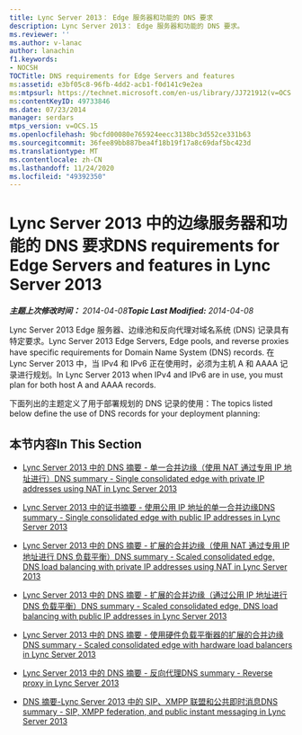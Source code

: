 ```yaml
---
title: Lync Server 2013： Edge 服务器和功能的 DNS 要求
description: Lync Server 2013： Edge 服务器和功能的 DNS 要求。
ms.reviewer: ''
ms.author: v-lanac
author: lanachin
f1.keywords:
- NOCSH
TOCTitle: DNS requirements for Edge Servers and features
ms:assetid: e3bf05c8-96fb-4dd2-acb1-f0d141c9e2ea
ms:mtpsurl: https://technet.microsoft.com/en-us/library/JJ721912(v=OCS.15)
ms:contentKeyID: 49733846
ms.date: 07/23/2014
manager: serdars
mtps_version: v=OCS.15
ms.openlocfilehash: 9bcfd00080e765924eecc3138bc3d552ce331b63
ms.sourcegitcommit: 36fee89bb887bea4f18b19f17a8c69daf5bc423d
ms.translationtype: MT
ms.contentlocale: zh-CN
ms.lasthandoff: 11/24/2020
ms.locfileid: "49392350"
---
```

# <a name="dns-requirements-for-edge-servers-and-features-in-lync-server-2013"></a><span data-ttu-id="a4ab7-103">Lync Server 2013 中的边缘服务器和功能的 DNS 要求</span><span class="sxs-lookup"><span data-stu-id="a4ab7-103">DNS requirements for Edge Servers and features in Lync Server 2013</span></span>

<div data-xmlns="http://www.w3.org/1999/xhtml">

<div class="topic" data-xmlns="http://www.w3.org/1999/xhtml" data-msxsl="urn:schemas-microsoft-com:xslt" data-cs="https://msdn.microsoft.com/">

<div data-asp="https://msdn2.microsoft.com/asp">



</div>

<div id="mainSection">

<div id="mainBody"><span data-ttu-id="a4ab7-104">

<span> </span></span><span class="sxs-lookup"><span data-stu-id="a4ab7-104">

<span> </span></span></span>

<span data-ttu-id="a4ab7-105">_**主题上次修改时间：** 2014-04-08_</span><span class="sxs-lookup"><span data-stu-id="a4ab7-105">_**Topic Last Modified:** 2014-04-08_</span></span>

<span data-ttu-id="a4ab7-106">Lync Server 2013 Edge 服务器、边缘池和反向代理对域名系统 (DNS) 记录具有特定要求。</span><span class="sxs-lookup"><span data-stu-id="a4ab7-106">Lync Server 2013 Edge Servers, Edge pools, and reverse proxies have specific requirements for Domain Name System (DNS) records.</span></span> <span data-ttu-id="a4ab7-107">在 Lync Server 2013 中，当 IPv4 和 IPv6 正在使用时，必须为主机 A 和 AAAA 记录进行规划。</span><span class="sxs-lookup"><span data-stu-id="a4ab7-107">In Lync Server 2013 when IPv4 and IPv6 are in use, you must plan for both host A and AAAA records.</span></span>

<span data-ttu-id="a4ab7-108">下面列出的主题定义了用于部署规划的 DNS 记录的使用：</span><span class="sxs-lookup"><span data-stu-id="a4ab7-108">The topics listed below define the use of DNS records for your deployment planning:</span></span>

<div>

## <a name="in-this-section"></a><span data-ttu-id="a4ab7-109">本节内容</span><span class="sxs-lookup"><span data-stu-id="a4ab7-109">In This Section</span></span>

  - [<span data-ttu-id="a4ab7-110">Lync Server 2013 中的 DNS 摘要 - 单一合并边缘（使用 NAT 通过专用 IP 地址进行）</span><span class="sxs-lookup"><span data-stu-id="a4ab7-110">DNS summary - Single consolidated edge with private IP addresses using NAT in Lync Server 2013</span></span>](lync-server-2013-dns-summary-single-consolidated-edge-with-private-ip-addresses-using-nat.md)

  - [<span data-ttu-id="a4ab7-111">Lync Server 2013 中的证书摘要 - 使用公用 IP 地址的单一合并边缘</span><span class="sxs-lookup"><span data-stu-id="a4ab7-111">DNS summary - Single consolidated edge with public IP addresses in Lync Server 2013</span></span>](lync-server-2013-dns-summary-single-consolidated-edge-with-public-ip-addresses.md)

  - [<span data-ttu-id="a4ab7-112">Lync Server 2013 中的 DNS 摘要 - 扩展的合并边缘（使用 NAT 通过专用 IP 地址进行 DNS 负载平衡）</span><span class="sxs-lookup"><span data-stu-id="a4ab7-112">DNS summary - Scaled consolidated edge, DNS load balancing with private IP addresses using NAT in Lync Server 2013</span></span>](lync-server-2013-dns-summary-scaled-consolidated-edge-dns-load-balancing-with-private-ip-addresses-using-nat.md)

  - [<span data-ttu-id="a4ab7-113">Lync Server 2013 中的 DNS 摘要 - 扩展的合并边缘（通过公用 IP 地址进行 DNS 负载平衡）</span><span class="sxs-lookup"><span data-stu-id="a4ab7-113">DNS summary - Scaled consolidated edge, DNS load balancing with public IP addresses in Lync Server 2013</span></span>](lync-server-2013-dns-summary-scaled-consolidated-edge-dns-load-balancing-with-public-ip-addresses.md)

  - [<span data-ttu-id="a4ab7-114">Lync Server 2013 中的 DNS 摘要 - 使用硬件负载平衡器的扩展的合并边缘</span><span class="sxs-lookup"><span data-stu-id="a4ab7-114">DNS summary - Scaled consolidated edge with hardware load balancers in Lync Server 2013</span></span>](lync-server-2013-dns-summary-scaled-consolidated-edge-with-hardware-load-balancers.md)

  - [<span data-ttu-id="a4ab7-115">Lync Server 2013 中的 DNS 摘要 - 反向代理</span><span class="sxs-lookup"><span data-stu-id="a4ab7-115">DNS summary - Reverse proxy in Lync Server 2013</span></span>](lync-server-2013-dns-summary-reverse-proxy.md)

  - [<span data-ttu-id="a4ab7-116">DNS 摘要-Lync Server 2013 中的 SIP、XMPP 联盟和公共即时消息</span><span class="sxs-lookup"><span data-stu-id="a4ab7-116">DNS summary - SIP, XMPP federation, and public instant messaging in Lync Server 2013</span></span>](lync-server-2013-dns-summary-sip-xmpp-federation-and-public-instant-messaging.md)

<span data-ttu-id="a4ab7-117"></div>

</div>

<span> </span>

</div>

</div>

</span><span class="sxs-lookup"><span data-stu-id="a4ab7-117"></div>

</div>

<span> </span>

</div>

</div>

</span></span></div>

